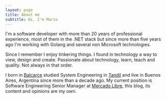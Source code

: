```yaml
---
layout: page
title: About me
subtitle: Hi, I'm Mario
---
```


I'm a software developer with more than 20 years of professional experience, most of them in the .NET stack but since more than five years ago I'm working with Golang and several non Microsoft technologies.

Since I remember I enjoy tinkering things. I found in technology a way to view, design and create. Passionate about technology, learn, teach and quality. Not always in that order.

I born in [Balcarce](https://en.wikipedia.org/wiki/Balcarce,_Buenos_Aires) studied System Engineering in [Tandil](https://en.wikipedia.org/wiki/Tandil) and live in Buenos Aires, Argentina since more than a decade ago. My current position is Software Engineering Senior Manager at [Mercado Libre](https://jobs.mercadolibre.com/), this blog, its content and opinions are my own.

